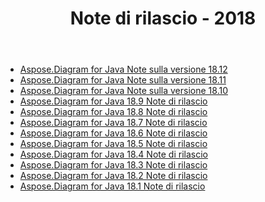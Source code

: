 ﻿---
title: Note di rilascio - 2018
type: docs
weight: 30
url: /it/java/release-notes-2018/
---
- [Aspose.Diagram for Java Note sulla versione 18.12](/diagram/it/java/aspose-diagram-for-java-18-12-release-notes/)
- [Aspose.Diagram for Java Note sulla versione 18.11](/diagram/it/java/aspose-diagram-for-java-18-11-release-notes/)
- [Aspose.Diagram for Java Note sulla versione 18.10](/diagram/it/java/aspose-diagram-for-java-18-10-release-notes/)
- [Aspose.Diagram for Java 18.9 Note di rilascio](/diagram/it/java/aspose-diagram-for-java-18-9-release-notes/)
- [Aspose.Diagram for Java 18.8 Note di rilascio](/diagram/it/java/aspose-diagram-for-java-18-8-release-notes/)
- [Aspose.Diagram for Java 18.7 Note di rilascio](/diagram/it/java/aspose-diagram-for-java-18-7-release-notes/)
- [Aspose.Diagram for Java 18.6 Note di rilascio](/diagram/it/java/aspose-diagram-for-java-18-6-release-notes/)
- [Aspose.Diagram for Java 18.5 Note di rilascio](/diagram/it/java/aspose-diagram-for-java-18-5-release-notes/)
- [Aspose.Diagram for Java 18.4 Note di rilascio](/diagram/it/java/aspose-diagram-for-java-18-4-release-notes/)
- [Aspose.Diagram for Java 18.3 Note di rilascio](/diagram/it/java/aspose-diagram-for-java-18-3-release-notes/)
- [Aspose.Diagram for Java 18.2 Note di rilascio](/diagram/it/java/aspose-diagram-for-java-18-2-release-notes/)
- [Aspose.Diagram for Java 18.1 Note di rilascio](/diagram/it/java/aspose-diagram-for-java-18-1-release-notes/)

